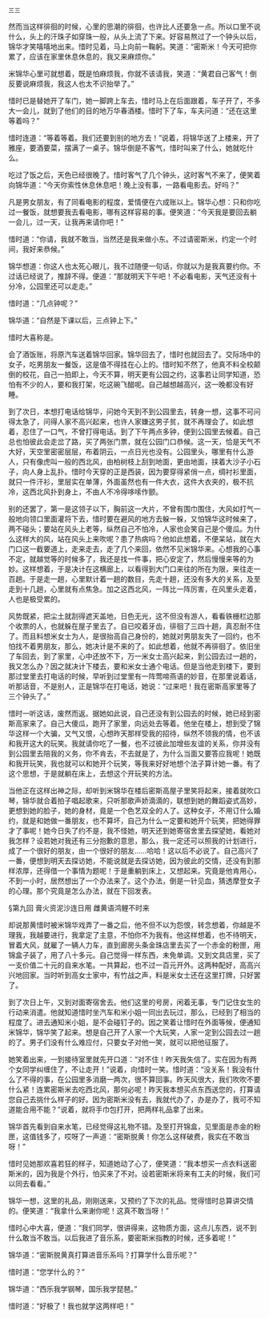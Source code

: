     三三 

   然而当这样徘徊的时候，心里的思潮的徘徊，也许比人还要急一点。所以口里不说什么，头上的汗珠子如穿珠一般，从头上流了下来。好容易熬过了一个钟头以后，锦华才笑嘻嘻地出来。惜时见着，马上向前一鞠躬。笑道：“密斯米！今天可把你累了，应该在家里休息休息的，我又来麻烦你。”

   米锦华心里可就想着，既是怕麻烦我，你就不该请我，笑道：“黄君自己客气！倒反要说麻烦我，我这人也太不识抬举了。”

   惜时已是替她开了车门，她一脚跨上车去，惜时马上在后面跟着，车子开了，不多大一会儿，就到了他们的目的地万华春酒楼。惜时下了车，车夫问道：“还在这里等着吗？”

   惜时连道：“等着等着。我们还要到别的地方去！”说着，将锦华送了上楼来，开了雅座，要酒要菜，摆满了一桌子。锦华倒是不客气，惜时叫来了什么，她就吃什么。

   吃过了饭之后，天色已经很晚了。惜时客气了几个钟头，这时客气不来了，便笑着向锦华道：“今天你索性休息休息吧！晚上没有事，一路看电影去。好吗？”

   凡是男女朋友，有了同看电影的程度，爱情便在六成账以上。锦华心想：只和你吃过一餐饭，就想要我去看电影，哪有这样容易的事。便笑道：“今天我是要回去躺一会儿，过一天，让我再来请你吧！”

   惜时道：“你请，我就不敢当，当然还是我来做小东。不过请密斯米，约定一个时间，我好来恭候。”

   锦华想道：你这人也太死心眼儿，我不过随便一句话，你就以为是我真要约你。不过话已经说了，推辞不得。便道：“那就明天下午吧！不必看电影，天气还没有十分冷，公园里还可以走走。”

   惜时道：“几点钟呢？”

   锦华道：“自然是下课以后，三点钟上下。”

   惜时大喜称是。

   会了酒饭账，将原汽车送着锦华回家。锦华回去了，惜时也就回去了。交际场中的女子，吃男朋友一餐饭，这是值不得挂在心上的。惜时知不然了，他真不料全校颠倒的校花，自己一拍即上，今天不算，明天更有公园之约，这事若让同学知道，恐怕有不少的人，要和我打架，吃这碗飞醋呢。自己越想越高兴，这一晚都没有好睡。

   到了次日，本想打电话给锦华，问她今天到不到公园里去，转身一想，这事不可问得太急了，问得人家不高兴起来，也许人家嫌这男子贫，就不再理会了。如此想着，忍住了一口气，不曾打得电话。到了下午两点多钟，便到公园里去候着。自己总也怕彼此会走岔了路，买了两张门票，就在公园门口恭候。这一天，恰是天气不大好，天空里密密层层，布着阴云，一点日光也没有。公园里头，哪里有什么游人，只有像虎叫一般的西北风，由柏树枝上刮到地面，更由地面，挟着大沙子小石子，向人身上乱扑。惜时今天穿的正是西装，因为要穿得紧俏一点，绸衬衫里面，就只一件汗衫，里层实在单薄，外面虽然也有一件大衣，这件大衣夹的，极不抗冷，这西北风扑到身上，不由人不冷得哆嗦作颤。

   别的还罢了，第一是这领子以下，胸前这一大片，不曾有围巾围住，大风如打气一般地向领口里面灌将下去，惜时要在避风的地方去躲一躲，又怕锦华这时候来了，两不碰头；要站在风头上老等，纵然自己不怕冷，人家也会笑自己是个傻瓜。为什么这样大的风，站在风头上来吹呢？患了热病吗？他如此想着，不便呆站，就在大门口这一截要道上，走来走去，走了几个来回，依然不见米锦华来。心想我的心事不定，就越觉等的时候多了，我还是找一件事，把心安定了，然后慢慢来等的为妙。这样想着，于是决计在这横廊上，以看得到大门口来往的所在为限，来往走一百趟。于是走一趟，心里默计着一趟的数目，先走十趟，还没有多大的关系，及至走到十几趟，心里就有点焦急。加之这西北风，一阵比一阵厉害，在风里头走着，人也是极受累的。

   风势既紧，把尘土就刮得遮天盖地，日色无光，这不但没有游人，看看铁栅栏边那个收票的人，也就躲在屋子里去了。自已咬着牙齿，徘徊了三四十趟，真忍耐不住了。而且料想米女士为人，是很抬高自己身份的，她就对男朋友失了一回约，也不怕找不着男朋友，那么，她决计是不来的了。如此想着，他就不再徘徊了。依旧坐了车回去，到了家里，心中还放不下，万一米女士高兴起来，到公园去过一趟的，我又怎么办？因之就决计下楼去，要和米女士通个电话。但是当他走到楼下，要到那过堂里去打电话的时候，早听到过堂里有一阵莺啼燕语的妙音，在那里说着话，听那话音，不是别人，正是锦华在打电话，她说：“过来吧！我在密斯高家里等了三个钟头了。”

   惜时一听这话，废然而返。据她如此说，自己还没有到公园去的时候，她已经到密斯高家来了。自己大傻瓜，跑开了家里，向远处去等着。他坐在楼上，想到受了锦华这样一个大骗，又气又恨，心想昨天那样受我的招待，纵然不领我的情，也不该和我开这大的玩笑。我就请你吃了一餐，也不过彼此加增些友谊的关系，你并没有到公园里去陪我的义务，你不肯去，不去就是了，为什么当面又要答应我呢！她既和我开玩笑，我也就可以和她开个玩笑，等我来好好地想个法子算计她一番。有了这个思想，于是就躺在床上，去想这个开玩笑的方法。

   当他正在这样出神之际，却听到米锦华在楼后密斯高屋子里笑将起来，接着就吹口琴，锦华就合着拍子唱起歌来，只听那歌声娇滴滴的，联想到她的舞蹈姿式高妙，更想到她的脸子，她的身材，竟是一个色艺双全的人了。这种女子，不用订什么婚约，就是和她做一番朋友，也不算坏，自己为什么一定要和她开个玩笑，把她得罪才了事呢！她今日失了约不是，我不怪她，明天还到她寄宿舍里去探望她，看她对我怎样？设若她对我还有三分抱歉的意思，那么，我一定还可以照我的计划进行，成了一个很好的朋友，由一个很好的朋友……哈哈！这以后不必说了。自己高兴了一番，便想到明天去探访她，不能说就是去探访她，因为彼此的交情，还没有到那样浓厚，还得借一个事情为题呢！于是重躺到床上，又想起来。究竟是他肯用心，不到一小时，居然想出了一个办法来了。这个办法，倒是一针见血，猜透摩登女子的心理。那个究竟是怎么办法，就在下回发表。

   §第九回 膏火资泥沙连日用 雌黄语鸿鲤不时来

   却说那黄惜时被米锦华戏弄了一番之后，他不但不以为怨恨，转念想着，你越是不理我，我越要进行，我拿定了主意，不怕你不为我有。他这样想着，也不待明天，冒着大风，就雇了一辆人力车，直到廊房头条金珠店里去买了一个赤金的粉匣，用锦盒子装了，用了八十多元。自己觉得一样东西，未免单调。又到文具店里，买了一支价值二十元的自来水笔。一共算起，也不过一百元开外。这两种配好，高高兴兴地回家。当时听到高女士家中，有竹战之声，料是米女士还在这里打牌，只好罢了。

   到了次日上午，又到对面寄宿舍去。他们这里的号房，闲着无事，专门记住女生的行动来消遣。他就知道惜时坐汽车和米小姐一同出去玩过，那么，已经到了相当的程度了。进去通知米小姐，是不会碰钉子的。因之笑着让惜时在外面等候，便通知米锦华，锦华笑了起来。想是自己开了人家一个大玩笑，人家一定到公园去过一趟的了。男子们没有什么难应付，只要女子对他一笑，就可以把他征服了。

   她笑着出来，一到接待室里就先开口道：“对不住！昨天我失信了。实在因为有两个女同学纠缠住了，不让走开！”说着，向惜时一笑。惜时道：“没关系！我没有什么了不得的事，在公园里多消磨一两次，很不算回事。昨天风很大，我们吹吹不要什么紧！连累密斯米去吃西北风，那何必呢！昨天我本想买点东西送您的，打算请您自己去挑什么样子的好。因为密斯米没有去，我就代办了，办是办了，我可不知道能合用不能？”说着，就将手巾包打开，把两样礼品拿了出来。

   锦华首先看到自来水笔，已经觉得这礼物不错。及至打开锦盒，见里面是赤金的粉匣，这值钱多了，哎呀了一声道：“密斯脱黄！你怎么这样破费，我实在不敢当呀！”

   惜时见她那欢喜若狂的样子，知道她动了心了，便笑道：“我本想买一点衣料送密斯米的，因为我是个外行，怕买来了不对。设若密斯米将来有工夫的时候，我们可以同去看看。”

   锦华一想，这里的礼品，刚刚送来，又预约了下次的礼品。觉得惜时总算讲交情的。便笑道：“我拿什么来谢你呢！这真不敢当呀！”

   惜时心中大喜，便道：“我们同学，很讲得来，这物质方面，这点儿东西，说不到什么敢当不敢当。以后我进了音乐系，要密斯米指教的时候，还多着呢！”

   锦华道：“密斯脱黄真打算进音乐系吗？打算学什么音乐呢？”

   惜时道：“您学什么的？”

   锦华道：“西乐我学钢琴，国乐我学琵琶。”

   惜时道：“好极了！我也就学这两样吧！”


